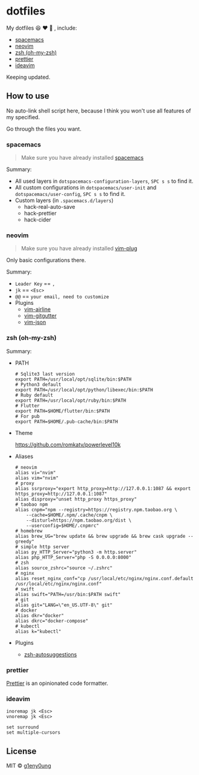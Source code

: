 # dotfiles

My dotfiles :satisfied: :heart: :see_no_evil: , include:

- [spacemacs](#spacemacs)
- [neovim](#neovim)
- [zsh (oh-my-zsh)](#zsh-oh-my-zsh)
- [prettier](#prettier)
- [ideavim](#ideavim)

Keeping updated.

## How to use

No auto-link shell script here, because I think you won't use all features of my specified.

Go through the files you want.

### spacemacs

> Make sure you have already installed [spacemacs](http://spacemacs.org/)

Summary:

- All used layers in `dotspacemacs-configuration-layers`, `SPC s s` to find it.
- All custom configurations in `dotspacemacs/user-init` and `dotspacemacs/user-config`, `SPC s s` to find it.
- Custom layers (in `.spacemacs.d/layers`)
  - hack-real-auto-save
  - hack-prettier
  - hack-cider

### neovim

> Make sure you have already installed [vim-plug](https://github.com/junegunn/vim-plug)

Only basic configurations there.

Summary:

- `Leader Key` == `,`
- `jk` == `<Esc>`
- `@@` == `your email, need to customize`
- Plugins
  - [vim-airline](https://github.com/vim-airline/vim-airline)
  - [vim-gitgutter](https://github.com/airblade/vim-gitgutter)
  - [vim-json](https://github.com/elzr/vim-json)

### zsh (oh-my-zsh)

Summary:

- PATH

  ```shell
  # Sqlite3 last version
  export PATH=/usr/local/opt/sqlite/bin:$PATH
  # Python3 default
  export PATH=/usr/local/opt/python/libexec/bin:$PATH
  # Ruby default
  export PATH=/usr/local/opt/ruby/bin:$PATH
  # Flutter
  export PATH=$HOME/flutter/bin:$PATH
  # For pub
  export PATH=$HOME/.pub-cache/bin:$PATH
  ```

- Theme

  <https://github.com/romkatv/powerlevel10k>

- Aliases

  ```shell
  # neovim
  alias vi="nvim"
  alias vim="nvim"
  # proxy
  alias ssrproxy="export http_proxy=http://127.0.0.1:1087 && export https_proxy=http://127.0.0.1:1087"
  alias disproxy="unset http_proxy https_proxy"
  # taobao npm
  alias cnpm="npm --registry=https://registry.npm.taobao.org \
      --cache=$HOME/.npm/.cache/cnpm \
      --disturl=https://npm.taobao.org/dist \
      --userconfig=$HOME/.cnpmrc"
  # homebrew
  alias brew_UG="brew update && brew upgrade && brew cask upgrade --greedy"
  # simple http server
  alias py_HTTP_Server="python3 -m http.server"
  alias php_HTTP_Server="php -S 0.0.0.0:8000"
  # zsh
  alias source_zshrc="source ~/.zshrc"
  # nginx
  alias reset_nginx_conf="cp /usr/local/etc/nginx/nginx.conf.default /usr/local/etc/nginx/nginx.conf"
  # swift
  alias swift="PATH=/usr/bin:$PATH swift"
  # git
  alias git="LANG=\"en_US.UTF-8\" git"
  # docker
  alias dkr="docker"
  alias dkrc="docker-compose"
  # kubectl
  alias k="kubectl"
  ```

- Plugins

  - [zsh-autosuggestions](https://github.com/zsh-users/zsh-autosuggestions)

### prettier

[Prettier](https://prettier.io/) is an opinionated code formatter.

### ideavim

```vimrc
inoremap jk <Esc>
vnoremap jk <Esc>

set surround
set multiple-cursors
```

## License

MIT &copy; [g1eny0ung](https://github.com/g1eny0ung)
